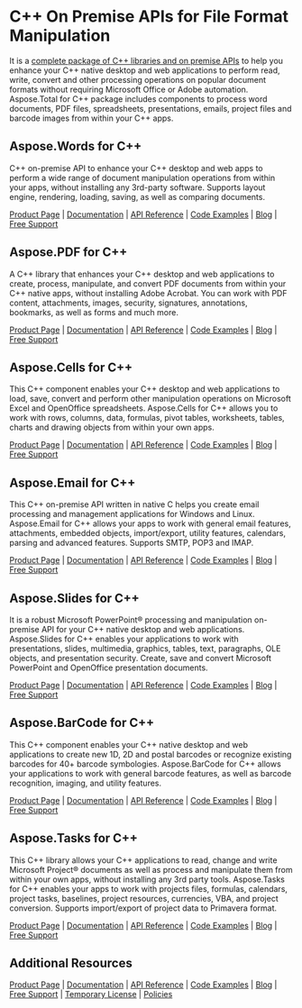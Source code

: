 # C++ On Premise APIs for File Format Manipulation

It is a [complete package of C++ libraries and on premise APIs](https://products.aspose.com/total/cpp) to help you enhance your C++ native desktop and web applications to perform read, write, convert and other processing operations on popular document formats without requiring Microsoft Office or Adobe automation. Aspose.Total for C++ package includes components to process word documents, PDF files, spreadsheets, presentations, emails, project files and barcode images from within your C++ apps.

## Aspose.Words for C++

C++ on-premise API to enhance your C++ desktop and web apps to perform a wide range of document manipulation operations from within your apps, without installing any 3rd-party software. Supports layout engine, rendering, loading, saving, as well as comparing documents.

[Product Page](https://products.aspose.com/words/cpp) | [Documentation](https://docs.aspose.com/display/wordscpp/Home) | [API Reference](https://apireference.aspose.com/cpp/words) | [Code Examples](https://github.com/aspose-words/Aspose.Words-for-C) | [Blog](https://blog.aspose.com/category/words/) | [Free Support](https://forum.aspose.com/c/words)

## Aspose.PDF for C++

A C++ library that enhances your C++ desktop and web applications to create, process, manipulate, and convert PDF documents from within your C++ native apps, without installing Adobe Acrobat. You can work with PDF content, attachments, images, security, signatures, annotations, bookmarks, as well as forms and much more.

[Product Page](https://products.aspose.com/pdf/cpp) | [Documentation](https://docs.aspose.com/display/pdfcpp/Home) | [API Reference](https://apireference.aspose.com/cpp/pdf) | [Code Examples](https://github.com/aspose-pdf/Aspose.Pdf-for-C) | [Blog](https://blog.aspose.com/category/pdf/) | [Free Support](https://forum.aspose.com/c/pdf)

## Aspose.Cells for C++

This C++ component enables your C++ desktop and web applications to load, save, convert and perform other manipulation operations on Microsoft Excel and OpenOffice spreadsheets. Aspose.Cells for C++ allows you to work with rows, columns, data, formulas, pivot tables, worksheets, tables, charts and drawing objects from within your own apps.

[Product Page](https://products.aspose.com/cells/cpp) | [Documentation](https://docs.aspose.com/display/cellscpp/Home) | [API Reference](https://apireference.aspose.com/cpp/cells) | [Code Examples](https://github.com/aspose-cells/Aspose.Cells-for-C) | [Blog](https://blog.aspose.com/category/cells/) | [Free Support](https://forum.aspose.com/c/cells)

## Aspose.Email for C++

This C++ on-premise API written in native C helps you create email processing and management applications for Windows and Linux. Aspose.Email for C++ allows your apps to work with general email features, attachments, embedded objects, import/export, utility features, calendars, parsing and advanced features. Supports SMTP, POP3 and IMAP.

[Product Page](https://products.aspose.com/email/cpp) | [Documentation](https://docs.aspose.com/display/emailcpp/Home) | [API Reference](https://apireference.aspose.com/cpp/email) | [Code Examples](https://github.com/aspose-email/Aspose.Email-for-C) | [Blog](https://blog.aspose.com/category/email/) | [Free Support](https://forum.aspose.com/c/email)

## Aspose.Slides for C++

It is a robust Microsoft PowerPoint® processing and manipulation on-premise API for your C++ native desktop and web applications. Aspose.Slides for C++ enables your applications to work with presentations, slides, multimedia, graphics, tables, text, paragraphs, OLE objects, and presentation security. Create, save and convert Microsoft PowerPoint and OpenOffice presentation documents.

[Product Page](https://products.aspose.com/slides/cpp) | [Documentation](https://docs.aspose.com/display/slidescpp/Home) | [API Reference](https://apireference.aspose.com/cpp/slides) | [Code Examples](https://github.com/aspose-slides/Aspose.Slides-for-C) | [Blog](https://blog.aspose.com/category/slides/) | [Free Support](https://forum.aspose.com/c/slides)

## Aspose.BarCode for C++

This C++ component enables your C++ native desktop and web applications to create new 1D, 2D and postal barcodes or recognize existing barcodes for 40+ barcode symbologies. Aspose.BarCode for C++ allows your applications to work with general barcode features, as well as barcode recognition, imaging, and utility features.

[Product Page](https://products.aspose.com/barcode/cpp) | [Documentation](https://docs.aspose.com/display/barcodecpp/Home) | [API Reference](https://apireference.aspose.com/cpp/barcode) | [Code Examples](https://github.com/aspose-barcode/Aspose.Barcode-for-C) | [Blog](https://blog.aspose.com/category/barcode/) | [Free Support](https://forum.aspose.com/c/barcode)

## Aspose.Tasks for C++

This C++ library allows your C++ applications to read, change and write Microsoft Project® documents as well as process and manipulate them from within your own apps, without installing any 3rd party tools. Aspose.Tasks for C++ enables your apps to work with projects files, formulas, calendars, project tasks, baselines, project resources, currencies, VBA, and project conversion. Supports import/export of project data to Primavera format.

[Product Page](https://products.aspose.com/tasks/cpp) | [Documentation](https://docs.aspose.com/display/taskscpp/Home) | [API Reference](https://apireference.aspose.com/cpp/tasks) | [Code Examples](https://github.com/aspose-tasks/Aspose.Tasks-for-C) | [Blog](https://blog.aspose.com/category/tasks/) | [Free Support](https://forum.aspose.com/c/tasks)

## Additional Resources

[Product Page](https://products.aspose.com/total/cpp) | [Documentation](https://docs.aspose.com/display/totalcpp/Home) | [API Reference](https://apireference.aspose.com/) | [Code Examples](http://aspose.github.io/) | [Blog](https://blog.aspose.com/) | [Free Support](https://forum.aspose.com/) |  [Temporary License](https://purchase.aspose.com/temporary-license) | [Policies](https://purchase.aspose.com/policies)
